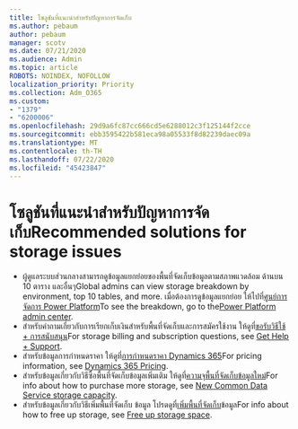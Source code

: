 ```yaml
---
title: โซลูชันที่แนะนําสําหรับปัญหาการจัดเก็บ
ms.author: pebaum
author: pebaum
manager: scotv
ms.date: 07/21/2020
ms.audience: Admin
ms.topic: article
ROBOTS: NOINDEX, NOFOLLOW
localization_priority: Priority
ms.collection: Adm_O365
ms.custom:
- "1379"
- "6200006"
ms.openlocfilehash: 29d9a6fc87cc666cd5e6288012c3f125144f2cce
ms.sourcegitcommit: ebb3595422b581eca98a05533f8d82239daec09a
ms.translationtype: MT
ms.contentlocale: th-TH
ms.lasthandoff: 07/22/2020
ms.locfileid: "45423847"
---
```

# <a name="recommended-solutions-for-storage-issues"></a><span data-ttu-id="4b776-102">โซลูชันที่แนะนําสําหรับปัญหาการจัดเก็บ</span><span class="sxs-lookup"><span data-stu-id="4b776-102">Recommended solutions for storage issues</span></span>

- <span data-ttu-id="4b776-103">ผู้ดูแลระบบส่วนกลางสามารถดูข้อมูลแยกย่อยของพื้นที่จัดเก็บข้อมูลตามสภาพแวดล้อม ด้านบน 10 ตาราง และอื่นๆ</span><span class="sxs-lookup"><span data-stu-id="4b776-103">Global admins can view storage breakdown by environment, top 10 tables, and more.</span></span> <span data-ttu-id="4b776-104">เมื่อต้องการดูข้อมูลแยกย่อย ให้ไปที่[ศูนย์การจัดการ Power Platform](https://admin.powerplatform.microsoft.com/analytics/d365ce)</span><span class="sxs-lookup"><span data-stu-id="4b776-104">To see the breakdown, go to the[Power Platform admin center](https://admin.powerplatform.microsoft.com/analytics/d365ce).</span></span> 
- <span data-ttu-id="4b776-105">สําหรับคําถามเกี่ยวกับการเรียกเก็บเงินสําหรับพื้นที่จัดเก็บและการสมัครใช้งาน ให้ดูที่[ขอรับวิธีใช้ + การสนับสนุน](https://docs.microsoft.com/dynamics365/customer-engagement/admin/contact-information-microsoft-dynamics-365-online-billing-support)</span><span class="sxs-lookup"><span data-stu-id="4b776-105">For storage billing and subscription questions, see [Get Help + Support](https://docs.microsoft.com/dynamics365/customer-engagement/admin/contact-information-microsoft-dynamics-365-online-billing-support).</span></span>
- <span data-ttu-id="4b776-106">สําหรับข้อมูลการกําหนดราคา ให้ดูที่[การกําหนดราคา Dynamics 365](https://dynamics.microsoft.com/pricing/)</span><span class="sxs-lookup"><span data-stu-id="4b776-106">For pricing information, see [Dynamics 365 Pricing](https://dynamics.microsoft.com/pricing/).</span></span>
- <span data-ttu-id="4b776-107">สําหรับข้อมูลเกี่ยวกับวิธีซื้อพื้นที่จัดเก็บข้อมูลเพิ่มเติม ให้ดูที่[ความจุพื้นที่จัดเก็บข้อมูลใหม่](https://go.microsoft.com/fwlink/p/?linkid=2010782)</span><span class="sxs-lookup"><span data-stu-id="4b776-107">For info about how to purchase more storage, see [New Common Data Service storage capacity](https://go.microsoft.com/fwlink/p/?linkid=2010782).</span></span>
- <span data-ttu-id="4b776-108">สําหรับข้อมูลเกี่ยวกับวิธีเพิ่มพื้นที่จัดเก็บ ข้อมูล โปรดดูที่[เพิ่มพื้นที่จัดเก็บ](https://go.microsoft.com/fwlink/p/?linkid=2011105)ข้อมูล</span><span class="sxs-lookup"><span data-stu-id="4b776-108">For info about how to free up storage, see [Free up storage space](https://go.microsoft.com/fwlink/p/?linkid=2011105).</span></span>